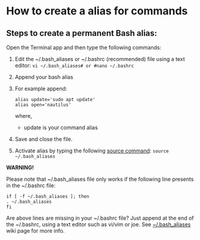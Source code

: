 # How to create a alias for commands

## Steps to create a permanent Bash alias:

Open the Terminal app and then type the following commands:

1. Edit the ~/.bash_aliases or ~/.bashrc (recommended) file using a text editor:
   `vi ~/.bash_aliases# or #nano ~/.bashrc`

2. Append your bash alias

3. For example append:

   ```
   alias update='sudo apt update'
   alias open='nautilus'
   ```

   where,

   - update is your command alias

4. Save and close the file.

5. Activate alias by typing the following [source command](https://bash.cyberciti.biz/guide/Source_command?utm_source=Linux_Unix_Command&utm_medium=faq&utm_campaign=nixcmd):
   `source ~/.bash_aliases`

**WARNING!** 

Please note that ~/.bash_aliases file only works if the following line presents in the ~/.bashrc file:

```
if [ -f ~/.bash_aliases ]; then
. ~/.bash_aliases
fi
```

Are above lines are missing in your ~/.bashrc file? Just append at the end of the ~/.bashrc, using a text editor such as vi/vim or joe. See [~/.bash_aliases](https://bash.cyberciti.biz/guide/~/.bash_aliases) wiki page for more info.